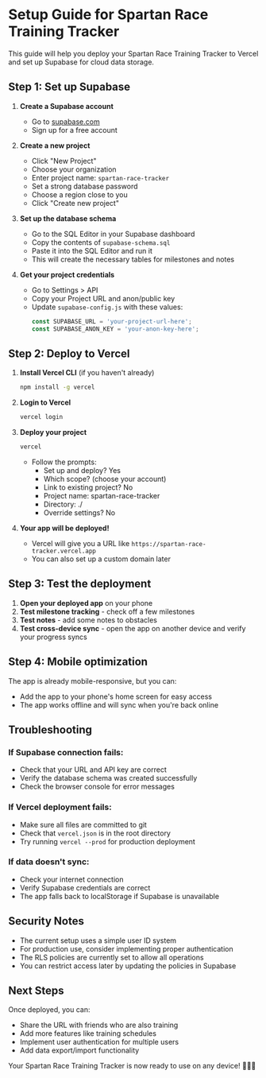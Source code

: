# Setup Guide for Spartan Race Training Tracker

This guide will help you deploy your Spartan Race Training Tracker to Vercel and set up Supabase for cloud data storage.

## Step 1: Set up Supabase

1. **Create a Supabase account**
   - Go to [supabase.com](https://supabase.com)
   - Sign up for a free account

2. **Create a new project**
   - Click "New Project"
   - Choose your organization
   - Enter project name: `spartan-race-tracker`
   - Set a strong database password
   - Choose a region close to you
   - Click "Create new project"

3. **Set up the database schema**
   - Go to the SQL Editor in your Supabase dashboard
   - Copy the contents of `supabase-schema.sql`
   - Paste it into the SQL Editor and run it
   - This will create the necessary tables for milestones and notes

4. **Get your project credentials**
   - Go to Settings > API
   - Copy your Project URL and anon/public key
   - Update `supabase-config.js` with these values:
     ```javascript
     const SUPABASE_URL = 'your-project-url-here';
     const SUPABASE_ANON_KEY = 'your-anon-key-here';
     ```

## Step 2: Deploy to Vercel

1. **Install Vercel CLI** (if you haven't already)
   ```bash
   npm install -g vercel
   ```

2. **Login to Vercel**
   ```bash
   vercel login
   ```

3. **Deploy your project**
   ```bash
   vercel
   ```
   - Follow the prompts:
     - Set up and deploy? Yes
     - Which scope? (choose your account)
     - Link to existing project? No
     - Project name: spartan-race-tracker
     - Directory: ./
     - Override settings? No

4. **Your app will be deployed!**
   - Vercel will give you a URL like `https://spartan-race-tracker.vercel.app`
   - You can also set up a custom domain later

## Step 3: Test the deployment

1. **Open your deployed app** on your phone
2. **Test milestone tracking** - check off a few milestones
3. **Test notes** - add some notes to obstacles
4. **Test cross-device sync** - open the app on another device and verify your progress syncs

## Step 4: Mobile optimization

The app is already mobile-responsive, but you can:
- Add the app to your phone's home screen for easy access
- The app works offline and will sync when you're back online

## Troubleshooting

### If Supabase connection fails:
- Check that your URL and API key are correct
- Verify the database schema was created successfully
- Check the browser console for error messages

### If Vercel deployment fails:
- Make sure all files are committed to git
- Check that `vercel.json` is in the root directory
- Try running `vercel --prod` for production deployment

### If data doesn't sync:
- Check your internet connection
- Verify Supabase credentials are correct
- The app falls back to localStorage if Supabase is unavailable

## Security Notes

- The current setup uses a simple user ID system
- For production use, consider implementing proper authentication
- The RLS policies are currently set to allow all operations
- You can restrict access later by updating the policies in Supabase

## Next Steps

Once deployed, you can:
- Share the URL with friends who are also training
- Add more features like training schedules
- Implement user authentication for multiple users
- Add data export/import functionality

Your Spartan Race Training Tracker is now ready to use on any device! 🏃‍♀️💪
